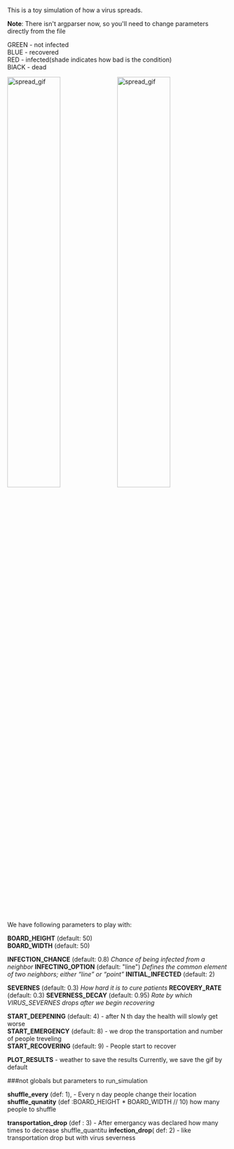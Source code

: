 This is a toy simulation of how a virus spreads.

**Note**: There isn't argparser now, so you'll need to change parameters directly from the file

GREEN - not infected  
BLUE - recovered  
RED - infected(shade indicates how bad is the condition)   
BlACK - dead
<p float="left">
<img src="https://github.com/HaykTarkhanyan/virus_spread_simulation/blob/master/demo_1.gif" alt = "spread_gif" width="49%" height = "49%" >
<img src="https://github.com/HaykTarkhanyan/virus_spread_simulation/blob/master/demo_2.gif" alt = "spread_gif" width="49%" height = "49%" >
</p>

We have following parameters to play with:

**BOARD_HEIGHT** (default: 50)  
**BOARD_WIDTH** (default: 50)   

**INFECTION_CHANCE** (default: 0.8)
*Chance of being infected from a neighbor*
**INFECTING_OPTION** (default: "line")
*Defines the common element of two neighbors; either “line” or “point”*
**INITIAL_INFECTED** (default: 2)

**SEVERNES**  (default: 0.3)
*How hard it is to cure patients*
**RECOVERY_RATE** (default: 0.3)
**SEVERNESS_DECAY** (default: 0.95)
*Rate by which VIRUS_SEVERNES drops after we begin recovering*

**START_DEEPENING** (default: 4)   -  after N th day the health will slowly get worse       
**START_EMERGENCY** (default: 8)  -  we drop the transportation and number of people treveling              
**START_RECOVERING** (default: 9) -  People start to recover                  

**PLOT_RESULTS** - weather to save the results
Currently, we save the gif by default

###not globals but parameters to run_simulation

**shuffle_every** (def: 1), - Every n day people change their location
**shuffle_qunatity** (def :BOARD_HEIGHT * BOARD_WIDTH // 10) how many people to shuffle

**transportation_drop** (def : 3) - After emergancy was declared how many times
                                to decrease shuffle_quantitu
**infection_drop**( def: 2) - like transportation drop but with virus severness


